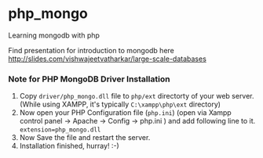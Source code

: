 php_mongo
=========

Learning mongodb with php

Find presentation for introduction to mongodb here
http://slides.com/vishwajeetvatharkar/large-scale-databases

### Note for PHP MongoDB Driver Installation
1. Copy `driver/php_mongo.dll` file to `php/ext` directorty of your web server. (While using XAMPP, it's typically `C:\xampp\php\ext` directory)
2. Now open your PHP Configuration file (`php.ini`) (open via Xampp control panel -> Apache -> Config -> php.ini ) and add following line to it. `extension=php_mongo.dll`
3. Now Save the file and restart the server.
4. Installation finished, hurray! :-)

